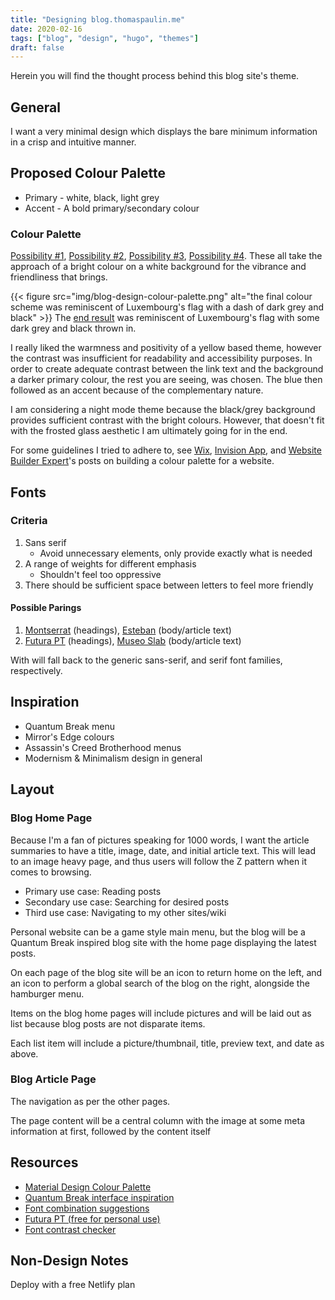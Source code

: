 ```yaml
---
title: "Designing blog.thomaspaulin.me"
date: 2020-02-16
tags: ["blog", "design", "hugo", "themes"]
draft: false
---
```


Herein you will find the thought process behind this blog site's theme.

## General
I want a very minimal design which displays the bare minimum information in a crisp and intuitive manner.

## Proposed Colour Palette
- Primary - white, black, light grey
- Accent - A bold primary/secondary colour

### Colour Palette
[Possibility #1](https://coolors.co/1c1c1c-7c7a7a-fcf7f8-ffffff-ff5d73), [Possibility #2](https://coolors.co/cfdbd5-e8eddf-f5cb5c-242423-333533), [Possibility #3](https://coolors.co/b3efb2-edf1f2-f5cb5c-242423-333533), [Possibility #4](https://colorhunt.co/palette/166073).
These all take the approach of a bright colour on a white background for the vibrance and friendliness that brings.

{{< figure src="img/blog-design-colour-palette.png" alt="the final colour scheme was reminiscent of Luxembourg's flag with a dash of dark grey and black" >}}
The [end result](https://coolors.co/7c7a7a-1c1c1c-ffffff-b91400-01baef) was reminiscent of Luxembourg's flag with some dark grey and black thrown in.

I really liked the warmness and positivity of a yellow based theme, however the contrast was insufficient for readability and accessibility purposes. In order to create adequate contrast between the link text and the background a darker primary colour, the rest you are seeing, was chosen. The blue then followed as an accent because of the complementary nature. 

I am considering a night mode theme because the black/grey background provides sufficient contrast with the bright colours. However, that doesn't fit with the frosted glass aesthetic I am ultimately going for in the end.

For some guidelines I tried to adhere to, see [Wix](https://www.wix.com/blog/2017/10/how-to-choose-the-perfect-color-palette-for-your-business), [Invision App](https://www.invisionapp.com/inside-design/quick-guide-color-palette/), and [Website Builder Expert](https://www.websitebuilderexpert.com/designing-websites/how-to-choose-color-for-your-website/)'s posts on building a colour palette for a website.

## Fonts
### Criteria
1. Sans serif
    - Avoid unnecessary elements, only provide exactly what is needed
2. A range of weights for different emphasis
    - Shouldn't feel too oppressive
3. There should be sufficient space between letters to feel more friendly

#### Possible Parings
1. [Montserrat](https://fonts.google.com/specimen/Montserrat) (headings), [Esteban](https://www.dafontfree.io/esteban-font/) (body/article text)
2. [Futura PT](https://www.fonts.com/font/paratype/futura-pt?QueryFontType=Web&src=GoogleWebFonts) (headings), [Museo Slab](https://www.dafontfree.io/museo-slab-font-free/) (body/article text)

With will fall back to the generic sans-serif, and serif font families, respectively.

## Inspiration
- Quantum Break menu
- Mirror's Edge colours
- Assassin's Creed Brotherhood menus
- Modernism & Minimalism design in general

## Layout
### Blog Home Page
Because I'm a fan of pictures speaking for 1000 words, I want the article summaries to have a title, image, date, and initial article text. This will lead to an image heavy page, and thus users will follow the Z pattern when it comes to browsing.

- Primary use case: Reading posts
- Secondary use case: Searching for desired posts
- Third use case: Navigating to my other sites/wiki

Personal website can be a game style main menu, but the blog will be a Quantum Break inspired blog site with the home page displaying the latest posts.

On each page of the blog site will be an icon to return home on the left, and an icon to perform a global search of the blog on the right, alongside the hamburger menu.

Items on the blog home pages will include pictures and will be laid out as list because blog posts are not disparate items.

Each list item will include a picture/thumbnail, title, preview text, and date as above.

### Blog Article Page
The navigation as per the other pages.

The page content will be a central column with the image at some meta information at first, followed by the content itself

## Resources
- [Material Design Colour Palette](https://material.io/resources/color/#!/)
- [Quantum Break interface inspiration](https://qbinterface.com/)
- [Font combination suggestions](https://www.canva.com/font-combinations/)
- [Futura PT (free for personal use)](https://www.dafontfree.io/futura-pt-font/)
- [Font contrast checker](https://webaim.org/resources/contrastchecker/)

## Non-Design Notes
Deploy with a free Netlify plan
